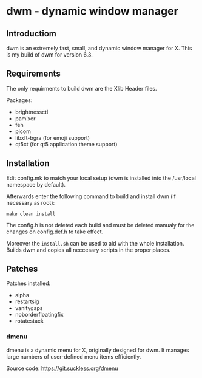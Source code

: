 # dwm - dynamic window manager

## Introductiom

dwm is an extremely fast, small, and dynamic window manager for X.
This is my build of dwm for version 6.3.


## Requirements

The only requirments to build dwm are the Xlib Header files.

Packages:

- brightnessctl
- pamixer
- feh
- picom
- libxft-bgra (for emoji support)
- qt5ct (for qt5 application theme support)
## Installation

Edit config.mk to match your local setup (dwm is installed into the /usr/local namespace by default).

Afterwards enter the following command to build and install dwm (if necessary as root):

`make clean install`

The config.h is not deleted each build and must be deleted manualy for the changes on config.def.h to take effect.

Moreover the `install.sh` can be used to aid with the whole installation. Builds dwm and copies all neccesary scripts in the proper places.

## Patches

Patches installed:
- alpha
- restartsig
- vanitygaps
- noborderfloatingfix
- rotatestack

### dmenu

dmenu is a dynamic menu for X, originally designed for dwm. It manages large numbers of user-defined menu items efficiently.

Source code: https://git.suckless.org/dmenu
